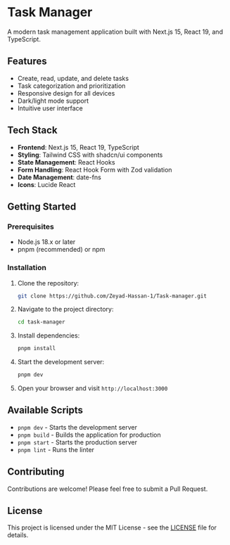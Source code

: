 # Task Manager

A modern task management application built with Next.js 15, React 19, and TypeScript.

## Features

- Create, read, update, and delete tasks
- Task categorization and prioritization
- Responsive design for all devices
- Dark/light mode support
- Intuitive user interface

## Tech Stack

- **Frontend**: Next.js 15, React 19, TypeScript
- **Styling**: Tailwind CSS with shadcn/ui components
- **State Management**: React Hooks
- **Form Handling**: React Hook Form with Zod validation
- **Date Management**: date-fns
- **Icons**: Lucide React

## Getting Started

### Prerequisites

- Node.js 18.x or later
- pnpm (recommended) or npm

### Installation

1. Clone the repository:
   ```bash
   git clone https://github.com/Zeyad-Hassan-1/Task-manager.git
   ```

2. Navigate to the project directory:
   ```bash
   cd task-manager
   ```

3. Install dependencies:
   ```bash
   pnpm install
   ```

4. Start the development server:
   ```bash
   pnpm dev
   ```

5. Open your browser and visit `http://localhost:3000`

## Available Scripts

- `pnpm dev` - Starts the development server
- `pnpm build` - Builds the application for production
- `pnpm start` - Starts the production server
- `pnpm lint` - Runs the linter

## Contributing

Contributions are welcome! Please feel free to submit a Pull Request.

## License

This project is licensed under the MIT License - see the [LICENSE](LICENSE) file for details.